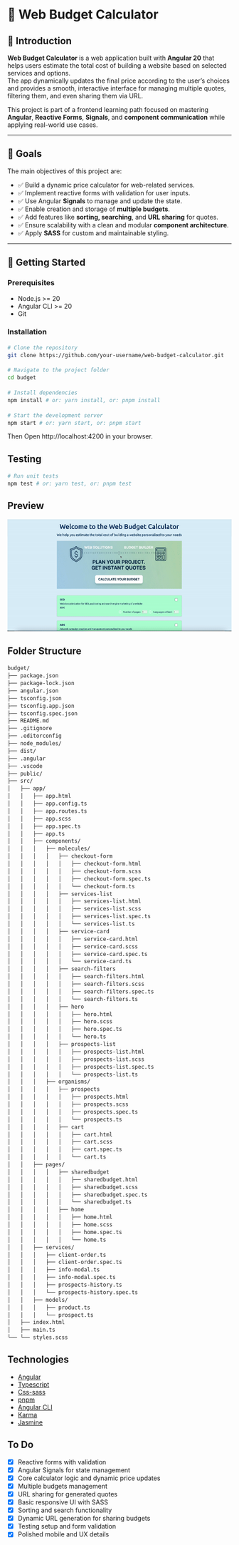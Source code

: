 # 🧮 Web Budget Calculator

## 📖 Introduction  
**Web Budget Calculator** is a web application built with **Angular 20** that helps users estimate the total cost of building a website based on selected services and options.  
The app dynamically updates the final price according to the user’s choices and provides a smooth, interactive interface for managing multiple quotes, filtering them, and even sharing them via URL.

This project is part of a frontend learning path focused on mastering **Angular**, **Reactive Forms**, **Signals**, and **component communication** while applying real-world use cases.

---

## 🎯 Goals  
The main objectives of this project are:

- ✅ Build a dynamic price calculator for web-related services.  
- ✅ Implement reactive forms with validation for user inputs.  
- ✅ Use Angular **Signals** to manage and update the state.  
- ✅ Enable creation and storage of **multiple budgets**.  
- ✅ Add features like **sorting, searching**, and **URL sharing** for quotes.  
- ✅ Ensure scalability with a clean and modular **component architecture**.  
- ✅ Apply **SASS** for custom and maintainable styling.

---

## 🚀 Getting Started  

### Prerequisites  
- Node.js >= 20  
- Angular CLI >= 20  
- Git  

### Installation  
```bash
# Clone the repository
git clone https://github.com/your-username/web-budget-calculator.git

# Navigate to the project folder
cd budget

# Install dependencies
npm install # or: yarn install, or: pnpm install

# Start the development server
npm start # or: yarn start, or: pnpm start

```
Then Open http://localhost:4200 in your browser.


## Testing
```bash
# Run unit tests
npm test # or: yarn test, or: pnpm test
```

## Preview
![Preview](/public/calc.gif)


## Folder Structure

```bash
budget/
├── package.json
├── package-lock.json
├── angular.json
├── tsconfig.json
├── tsconfig.app.json
├── tsconfig.spec.json
├── README.md
├── .gitignore
├── .editorconfig
├── node_modules/
├── dist/
├── .angular
├── .vscode
├── public/
├── src/
│   ├── app/
│   │   ├── app.html
│   │   ├── app.config.ts
│   │   ├── app.routes.ts
│   │   ├── app.scss
│   │   ├── app.spec.ts
│   │   ├── app.ts
│   │   ├── components/
│   │   │   ├── molecules/
│   │   │   │   ├── checkout-form
│   │   │   │   │   ├── checkout-form.html
│   │   │   │   │   ├── checkout-form.scss
│   │   │   │   │   ├── checkout-form.spec.ts
│   │   │   │   │   └── checkout-form.ts
│   │   │   │   ├── services-list
│   │   │   │   │   ├── services-list.html
│   │   │   │   │   ├── services-list.scss
│   │   │   │   │   ├── services-list.spec.ts
│   │   │   │   │   └── services-list.ts
│   │   │   │   ├── service-card
│   │   │   │   │   ├── service-card.html
│   │   │   │   │   ├── service-card.scss
│   │   │   │   │   ├── service-card.spec.ts
│   │   │   │   │   └── service-card.ts
│   │   │   │   ├── search-filters
│   │   │   │   │   ├── search-filters.html
│   │   │   │   │   ├── search-filters.scss
│   │   │   │   │   ├── search-filters.spec.ts
│   │   │   │   │   └── search-filters.ts
│   │   │   │   ├── hero
│   │   │   │   │   ├── hero.html
│   │   │   │   │   ├── hero.scss
│   │   │   │   │   ├── hero.spec.ts
│   │   │   │   │   └── hero.ts
│   │   │   │   ├── prospects-list
│   │   │   │   │   ├── prospects-list.html
│   │   │   │   │   ├── prospects-list.scss
│   │   │   │   │   ├── prospects-list.spec.ts
│   │   │   │   │   └── prospects-list.ts
│   │   │   ├── organisms/
│   │   │   │   ├── prospects
│   │   │   │   │   ├── prospects.html
│   │   │   │   │   ├── prospects.scss
│   │   │   │   │   ├── prospects.spec.ts
│   │   │   │   │   └── prospects.ts
│   │   │   │   ├── cart
│   │   │   │   │   ├── cart.html
│   │   │   │   │   ├── cart.scss
│   │   │   │   │   ├── cart.spec.ts
│   │   │   │   │   └── cart.ts
│   │   ├── pages/
│   │   │   │   ├── sharedbudget
│   │   │   │   │   ├── sharedbudget.html
│   │   │   │   │   ├── sharedbudget.scss
│   │   │   │   │   ├── sharedbudget.spec.ts
│   │   │   │   │   └── sharedbudget.ts
│   │   │   │   ├── home
│   │   │   │   │   ├── home.html
│   │   │   │   │   ├── home.scss
│   │   │   │   │   ├── home.spec.ts
│   │   │   │   │   └── home.ts
│   │   ├── services/
│   │   │   ├── client-order.ts
│   │   │   ├── client-order.spec.ts
│   │   │   ├── info-modal.ts
│   │   │   ├── info-modal.spec.ts
│   │   │   ├── prospects-history.ts
│   │   │   └── prospects-history.spec.ts
│   │   ├── models/
│   │   │   ├── product.ts
│   │   │   └── prospect.ts
│   ├── index.html
│   ├── main.ts
└── └── styles.scss

```

## Technologies

- [Angular](https://angular.io/)
- [Typescript](https://www.typescriptlang.org/)
- [Css-sass](https://sass-lang.com/)
- [pnpm](https://pnpm.io/)
- [Angular CLI](https://cli.angular.io/)
- [Karma](https://karma-runner.github.io/1.0/index.html)
- [Jasmine](https://jasmine.github.io/)

## To Do

- [x] Reactive forms with validation  
- [x] Angular Signals for state management
- [x] Core calculator logic and dynamic price updates  
- [x] Multiple budgets management  
- [x] URL sharing for generated quotes  
- [x] Basic responsive UI with SASS  
- [x] Sorting and search functionality  
- [x] Dynamic URL generation for sharing budgets
- [x] Testing setup and form validation  
- [x] Polished mobile and UX details  
